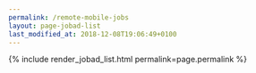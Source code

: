 ```yaml
---
permalink: /remote-mobile-jobs
layout: page-jobad-list
last_modified_at: 2018-12-08T19:06:49+0100
---
```

{% include render_jobad_list.html permalink=page.permalink %}

